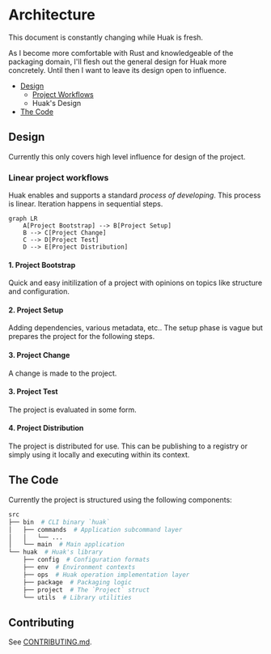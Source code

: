# Architecture

This document is constantly changing while Huak is fresh.

As I become more comfortable with Rust and knowledgeable of the packaging domain, I'll flesh out the general design for Huak more concretely. Until then I want to leave its design open to influence.

- [Design](#design)
  - [Project Workflows](#linear-project-workflows)
  - Huak's Design
- [The Code](#the-code)

## Design

Currently this only covers high level influence for design of the project.

### Linear project workflows

Huak enables and supports a standard *process of developing*. This process is linear. Iteration happens in sequential steps.

```mermaid
graph LR
    A[Project Bootstrap] --> B[Project Setup]
    B --> C[Project Change]
    C --> D[Project Test]
    D --> E[Project Distribution]
```

#### 1. Project Bootstrap

Quick and easy initilization of a project with opinions on topics like structure and configuration.

#### 2. Project Setup

Adding dependencies, various metadata, etc.. The setup phase is vague but prepares the project for the following steps.

#### 3. Project Change

A change is made to the project.

#### 3. Project Test

The project is evaluated in some form.

#### 4. Project Distribution

The project is distributed for use. This can be publishing to a registry or simply using it locally and executing within its context.

## The Code

Currently the project is structured using the following components:

```bash
src
├── bin  # CLI binary `huak`
│   ├── commands  # Application subcommand layer
│   │   └── ...
│   └── main  # Main application
└── huak  # Huak's library
    ├── config  # Configuration formats
    ├── env  # Environment contexts
    ├── ops  # Huak operation implementation layer
    ├── package  # Packaging logic
    ├── project  # The `Project` struct
    └── utils  # Library utilities
```

## Contributing

See [CONTRIBUTING.md](./CONTRIBUTING.md).
